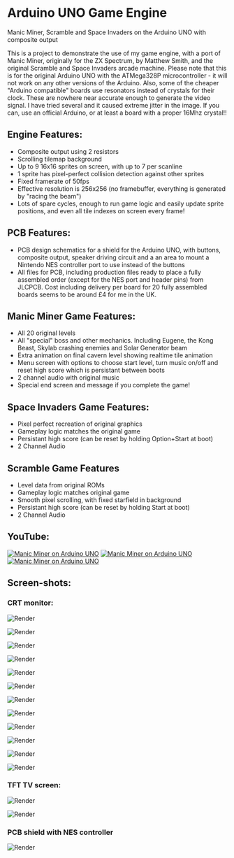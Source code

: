 # Arduino UNO Game Engine
Manic Miner, Scramble and Space Invaders on the Arduino UNO with composite output

This is a project to demonstrate the use of my game engine, with a port of Manic Miner, originally for the ZX Spectrum, by Matthew Smith, and the original Scramble and Space Invaders arcade machine. Please note that this is for the original Arduino UNO with the ATMega328P microcontroller - it will not work on any other versions of the Arduino. Also, some of the cheaper "Arduino compatible" boards use resonators instead of crystals for their clock. These are nowhere near accurate enough to generate the video signal. I have tried several and it caused extreme jitter in the image. If you can, use an official Arduino, or at least a board with a proper 16Mhz crystal!!


## Engine Features:

+ Composite output using 2 resistors
+ Scrolling tilemap background
+ Up to 9 16x16 sprites on screen, with up to 7 per scanline
+ 1 sprite has pixel-perfect collision detection against other sprites
+ Fixed framerate of 50fps
+ Effective resolution is 256x256 (no framebuffer, everything is generated by "racing the beam")
+ Lots of spare cycles, enough to run game logic and easily update sprite positions, and even all tile indexes on screen every frame!


## PCB Features:
  
+ PCB design schematics for a shield for the Arduino UNO, with buttons, composite output, speaker driving circuit and a an area to mount a Nintendo NES controller port to use instead of the buttons
+ All files for PCB, including production files ready to place a fully assembled order (except for the NES port and header pins) from JLCPCB. Cost including delivery per board for 20 fully assembled boards seems to be around £4 for me in the UK.


## Manic Miner Game Features:

+ All 20 original levels
+ All "special" boss and other mechanics. Including Eugene, the Kong Beast, Skylab crashing enemies and Solar Generator beam
+ Extra animation on final cavern level showing realtime tile animation
+ Menu screen with options to choose start level, turn music on/off and reset high score which is persistant between boots
+ 2 channel audio with original music
+ Special end screen and message if you complete the game!


## Space Invaders Game Features:

+ Pixel perfect recreation of original graphics
+ Gameplay logic matches the original game
+ Persistant high score (can be reset by holding Option+Start at boot)
+ 2 Channel Audio


## Scramble Game Features

+ Level data from original ROMs
+ Gameplay logic matches original game
+ Smooth pixel scrolling, with fixed starfield in background
+ Persistant high score (can be reset by holding Start at boot)
+ 2 Channel Audio


## YouTube:
 
[![Manic Miner on Arduino UNO](https://img.youtube.com/vi/dm_dUSeIqC4/0.jpg)](https://www.youtube.com/watch?v=dm_dUSeIqC4)
[![Manic Miner on Arduino UNO](https://img.youtube.com/vi/EYmaM6yEfL8/0.jpg)](https://www.youtube.com/watch?v=EYmaM6yEfL8)
[![Manic Miner on Arduino UNO](https://img.youtube.com/vi/bSSh6-Lymfg/0.jpg)](https://www.youtube.com/watch?v=bSSh6-Lymfg)

## Screen-shots:

### CRT monitor:

![Render](./images/1.jpg?raw=true)

![Render](./images/2.jpg?raw=true)

![Render](./images/3.jpg?raw=true)

![Render](./images/4.jpg?raw=true)

![Render](./images/5.jpg?raw=true)

![Render](./images/8.png?raw=true)

![Render](./images/9.jpg?raw=true)

![Render](./images/10.jpg?raw=true)

![Render](./images/11.jpg?raw=true)

![Render](./images/12.jpg?raw=true)

![Render](./images/13.jpg?raw=true)

![Render](./images/14.jpg?raw=true)


### TFT TV screen:

![Render](./images/6.png?raw=true)

![Render](./images/7.png?raw=true)


### PCB shield with NES controller

![Render](./images/console-setup.jpg?raw=true)



